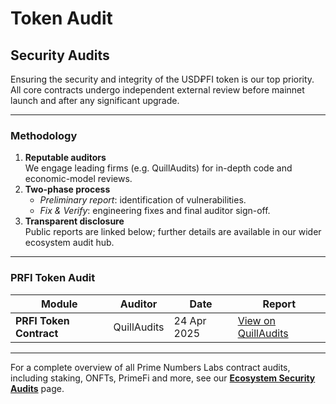 # Token Audit

## Security Audits

Ensuring the security and integrity of the USD₽FI token is our top priority. All core contracts undergo independent external review before mainnet launch and after any significant upgrade.

***

### Methodology

1. **Reputable auditors**\
   We engage leading firms (e.g. QuillAudits) for in-depth code and economic-model reviews.
2. **Two-phase process**
   * _Preliminary report_: identification of vulnerabilities.
   * _Fix & Verify_: engineering fixes and final auditor sign-off.
3. **Transparent disclosure**\
   Public reports are linked below; further details are available in our wider ecosystem audit hub.

***

### PRFI Token Audit

| Module                  | Auditor     | Date        | Report                                                                                                  |
| ----------------------- | ----------- | ----------- | ------------------------------------------------------------------------------------------------------- |
| **PRFI Token Contract** | QuillAudits | 24 Apr 2025 | [View on QuillAudits](https://www.quillaudits.com/leaderboard/prime-number/prime-number-token-contract) |

***

For a complete overview of all Prime Numbers Labs contract audits, including staking, ONFTs, PrimeFi and more, see our [**Ecosystem Security Audits**](https://docs.primenumbers.xyz/the-ecosystem/security-audits) page.
